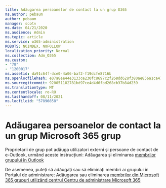 ```yaml
---
title: Adăugarea persoanelor de contact la un grup O365
ms.author: pebaum
author: pebaum
manager: scotv
ms.date: 04/21/2020
ms.audience: Admin
ms.topic: article
ms.service: o365-administration
ROBOTS: NOINDEX, NOFOLLOW
localization_priority: Normal
ms.collection: Adm_O365
ms.custom:
- "78"
- "1200017"
ms.assetid: da91c64f-dce0-4a06-baf2-f19dcfe8716b
ms.openlocfilehash: e07a8ee44e3133ce230fc8697c2f268dd628f380ae856a1ca479d6da7bde7e4b
ms.sourcegitcommit: 920051182781bd97ce4d4d6fbd268cb37b84d239
ms.translationtype: MT
ms.contentlocale: ro-RO
ms.lasthandoff: 08/11/2021
ms.locfileid: "57890858"
---
```

# <a name="add-contacts-to-a-microsoft-365-group"></a>Adăugarea persoanelor de contact la un grup Microsoft 365 grup

Proprietarii de grup pot adăuga utilizatori externi și persoane de contact de e-Outlook, urmând aceste instrucțiuni: Adăugarea și eliminarea [membrilor grupului în Outlook](https://support.office.com/article/3b650f4a-5c9b-4f94-a1bb-0cca4b1091de?wt.mc_id=add_contacts_group.aspx)
  
De asemenea, puteți să adăugați sau să eliminați membri ai grupului în Portalul de administrare: Adăugarea sau eliminarea [membrilor din Microsoft 365 grupuri utilizând centrul Centru de administrare Microsoft 365](https://docs.microsoft.com/microsoft-365/admin/create-groups/add-or-remove-members-from-groups)